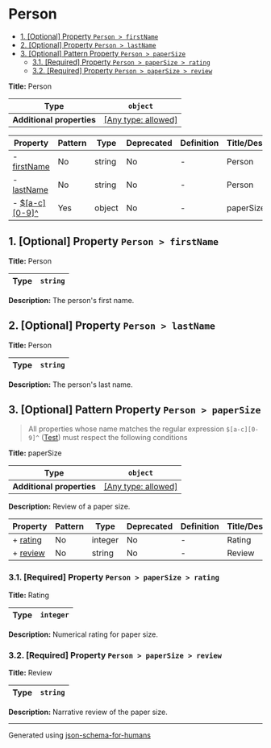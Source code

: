 # Person

- [1. [Optional] Property `Person > firstName`](#firstName)
- [2. [Optional] Property `Person > lastName`](#lastName)
- [3. [Optional] Pattern Property `Person > paperSize`](#pattern1)
  - [3.1. [Required] Property `Person > paperSize > rating`](#pattern1_rating)
  - [3.2. [Required] Property `Person > paperSize > review`](#pattern1_review)

**Title:** Person

| Type                      | `object`                                                                  |
| ------------------------- | ------------------------------------------------------------------------- |
| **Additional properties** | [[Any type: allowed]](# "Additional Properties of any type are allowed.") |

| Property                     | Pattern | Type   | Deprecated | Definition | Title/Description |
| ---------------------------- | ------- | ------ | ---------- | ---------- | ----------------- |
| - [firstName](#firstName )   | No      | string | No         | -          | Person            |
| - [lastName](#lastName )     | No      | string | No         | -          | Person            |
| - [$[a-c][0-9]^](#pattern1 ) | Yes     | object | No         | -          | paperSize         |

## <a name="firstName"></a>1. [Optional] Property `Person > firstName`

**Title:** Person

| Type | `string` |
| ---- | -------- |

**Description:** The person's first name.

## <a name="lastName"></a>2. [Optional] Property `Person > lastName`

**Title:** Person

| Type | `string` |
| ---- | -------- |

**Description:** The person's last name.

## <a name="pattern1"></a>3. [Optional] Pattern Property `Person > paperSize`
> All properties whose name matches the regular expression
```$[a-c][0-9]^``` ([Test](https://regex101.com/?regex=%24%5Ba-c%5D%5B0-9%5D%5E))
must respect the following conditions

**Title:** paperSize

| Type                      | `object`                                                                  |
| ------------------------- | ------------------------------------------------------------------------- |
| **Additional properties** | [[Any type: allowed]](# "Additional Properties of any type are allowed.") |

**Description:** Review of a paper size.

| Property                      | Pattern | Type    | Deprecated | Definition | Title/Description |
| ----------------------------- | ------- | ------- | ---------- | ---------- | ----------------- |
| + [rating](#pattern1_rating ) | No      | integer | No         | -          | Rating            |
| + [review](#pattern1_review ) | No      | string  | No         | -          | Review            |

### <a name="pattern1_rating"></a>3.1. [Required] Property `Person > paperSize > rating`

**Title:** Rating

| Type | `integer` |
| ---- | --------- |

**Description:** Numerical rating for paper size.

### <a name="pattern1_review"></a>3.2. [Required] Property `Person > paperSize > review`

**Title:** Review

| Type | `string` |
| ---- | -------- |

**Description:** Narrative review of the paper size.

----------------------------------------------------------------------------------------------------------------------------
Generated using [json-schema-for-humans](https://github.com/coveooss/json-schema-for-humans)
